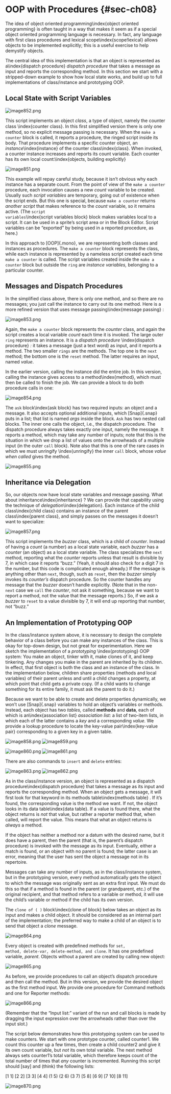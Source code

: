 # OOP with Procedures {#sec-ch08}

The idea of object oriented programming\index{object oriented
programming} is often taught in a way that makes it seem as if a special
object oriented programming language is necessary. In fact, any language
with first class procedures and lexical scope\index{scope!lexical}
allows objects to be implemented explicitly; this is a useful exercise
to help demystify objects.

The central idea of this implementation is that an object is represented
as a\index{dispatch procedure} *dispatch procedure* that takes a
message as input and reports the corresponding method. In this section
we start with a stripped-down example to show how local state works, and
build up to full implementations of class/instance and prototyping OOP.

## Local State with Script Variables

![image852.png](assets/image852.png) <!--  style="width:2.23958in;height:1.51042in" / -->

This script implements an
object *class*, a type of object, namely the counter class
\index{counter class}. In this ﬁrst simplified version there is only
one method, so no explicit message passing is necessary. When the <code>make a
counter</code> block is called, it reports a procedure, the ringed script
inside its body. That procedure implements a specific counter object, an
*instance*\index{instance} of the counter class\index{class}. When
invoked, a counter instance increases and reports its count variable.
Each counter has its own local count:\index{objects, building
explicitly}

![image851.png](assets/image851.png) <!--  style="width:2.23958in;height:1.51042in" / -->

This example will repay careful study, because it isn’t obvious why each
instance has a separate count. From the point of view of the <code>make a
counter</code> procedure, each invocation causes a new <var>count</var> variable to be
created. Usually such *script variables* are temporary, going out of
existence when the script ends. But this one is special, because <code>make a
counter</code> returns *another script* that makes reference to the <var>count</var>
variable, so it remains active. (The <code>script variables</code>\index{script
variables block} block makes variables local to a script. It can be used
in a sprite’s script area or in the Block Editor. Script variables can
be “exported” by being used in a reported procedure, as here.)

In this approach to [OOP]{.mono}, we are representing both classes and instances
as procedures. The <code>make a counter</code> block represents the class, while each
instance is represented by a nameless script created each time <code>make a
counter</code> is called. The script variables created inside the <code>make a
counter</code> block but outside the <code>ring</code> are *instance variables,* belonging
to a particular counter.

## Messages and Dispatch Procedures

 In the simplified class
above, there is only one method, and so there are no messages; you just
call the instance to carry out its one method. Here is a more refined
version that uses message passing\index{message passing} :

![image853.png](assets/image853.png) <!--  style="width:4.41667in;height:3.16667in" / -->

Again, the <code>make a counter</code> block represents the <var>counter</var> class, and again
the script creates a local variable <var>count</var> each time it is invoked. The
large outer <code>ring</code> represents an instance. It is a *dispatch procedure*
\index{dispatch procedure} *:* it takes a message (just a text word) as
input, and it reports a method. The two smaller <code>rings</code> are the methods.
The top one is the <code>next</code> method; the bottom one is the <code>reset</code> method. The
latter requires an input, named <var>value</var>.

In the earlier version, calling the instance did the entire job. In this
version, calling the instance gives access to a method\index{method},
which must then be called to finish the job. We can provide a block to
do both procedure calls in one:

![image854.png](assets/image854.png) <!--  style="width:4.01042in;height:0.70772in" / -->

The <code>ask</code> block\index{ask block} has two required inputs: an object and a
message. It also accepts optional additional inputs, which [Snap]{.snap} puts
in a list; that list is named <var>args</var> inside the block. <code>Ask</code> has two nested
call blocks. The inner one calls the object, i.e., the dispatch
procedure. The dispatch procedure always takes exactly one input, namely
the message. It reports a method, which may take any number of inputs;
note that this is the situation in which we drop a list of values onto
the arrowheads of a multiple input (in the outer <code>call</code> block). Note also
that this is one of the rare cases in which we must unringify
\index{unringify} the inner <code>call</code> block, whose *value when called* gives
the method.

![image855.png](assets/image855.png) <!--  style="width:4.01042in;height:0.70772in" / -->

## Inheritance via Delegation

So, our objects now have local state variables and message passing. What
about inheritance\index{inheritance} ? We can provide that capability
using the technique of *delegation*\index{delegation}. Each instance
of the child class\index{child class} contains an instance of the
parent class\index{parent class}, and simply passes on the messages it
doesn’t want to specialize:

![image857.png](assets/image857.png) <!--  style="width:3.8125in;height:3.58333in" / -->

This script implements the <var>buzzer</var> class, which is a child of <var>counter</var>.
Instead of having a <var>count</var> (a number) as a local state variable, each
<var>buzzer</var> has a <var>counter</var> (an object) as a local state variable. The class
specializes the <code>next</code> method, reporting what the <var>counter</var> reports unless
that result is divisible by 7, in which case it reports “buzz.” (Yeah,
it should also check for a digit 7 in the number, but this code is
complicated enough already.) If the message is anything other than <code>next</code>,
though, such as <code>reset</code>, then the <var>buzzer</var> simply invokes its <var>counter’s</var>
dispatch procedure. So the counter handles any message that the <var>buzzer</var>
doesn’t handle explicitly. (Note that in the non-<code>next</code> case we <code>call</code> the
<var>counter</var>, not ask it something, because we want to report a method, not
the value that the message reports.) So, if we ask a <var>buzzer</var> to <code>reset</code> to
a value divisible by 7, it will end up reporting that number, not
“buzz.”

## An Implementation of Prototyping OOP

In the class/instance system above, it is necessary to design the
complete behavior of a class before you can make any instances of the
class. This is okay for top-down design, but not great for
experimentation. Here we sketch the implementation of a *prototyping*
\index{prototyping} OOP system: You make an object, tinker with it, make
clones of it, and keep tinkering. Any changes you make in the parent are
inherited by its children. In effect, that first object is both the
class and an instance of the class. In the implementation below,
children share properties (methods and local variables) of their parent
unless and until a child changes a property, at which point that child
gets a private copy. (If a child wants to change something for its
entire family, it must ask the parent to do it.)

Because we want to be able to create and delete properties dynamically,
we won’t use [Snap]{.snap} variables to hold an object’s variables or methods.
Instead, each object has two *tables,* called **methods** and **data**, each of
which is an\index{association list} *association list:* a list of
two-item lists, in which each of the latter contains a *key* and a
corresponding *value.* We provide a lookup procedure to locate the
key-value pair\index{key-value pair} corresponding to a given key in a
given table.

![image858.png](assets/image858.png) <!--  style="width:3.21528in;height:2.36111in" / -->
![image859.png](assets/image859.png) <!--  style="width:2.625in;height:0.78125in" / -->

![image860.png](assets/image860.png) <!--  style="width:5.60417in;height:1.15625in" / -->
![image861.png](assets/image861.png) <!--  style="width:5.60417in;height:1.15625in" / -->

There are also commands to <code>insert</code> and <code>delete</code> entries:

![image863.png](assets/image863.png) <!--  style="width:3.22917in;height:2.12831in" / -->
![image862.png](assets/image862.png) <!--  style="width:3.71875in;height:1.82639in" / -->

As in the class/instance version, an object is represented as a dispatch
procedure\index{dispatch procedure} that takes a message as its input
and reports the corresponding method. When an object gets a message, it
will ﬁrst look for that keyword in its methods table\index{methods
table} . If it’s found, the corresponding value is the method we want.
If not, the object looks in its data table\index{data table}. If a
value is found there, what the object returns is *not* that value, but
rather a reporter method that, when called, will report the value. This
means that what an object returns is *always* a method.

If the object has neither a method nor a datum with the desired name,
but it does have a parent, then the parent (that is, the parent’s
dispatch procedure) is invoked with the message as its input.
Eventually, either a match is found, or an object with no parent is
found; the latter case is an error, meaning that the user has sent the
object a message not in its repertoire.

Messages can take any number of inputs, as in the class/instance system,
but in the prototyping version, every method automatically gets the
object to which the message was originally sent as an extra ﬁrst input.
We must do this so that if a method is found in the parent (or
grandparent, etc.) of the original recipient, and that method refers to
a variable or method, it will use the child’s variable or method if the
child has its own version.

The
<code>clone of ( )</code> block\index{clone of block} below takes an object as its input
and makes a child object. It should be considered as an internal part of
the implementation; the preferred way to make a child of an object is to
send that object a <var>clone</var> message.

![image864.png](assets/image864.png) <!--  style="width:4.375in;height:7.46944in" / -->

Every
object is created with predefined methods for <code>set, method, delete-var,
delete-method, and clone</code>. It has one predefined variable, <var>parent</var>.
Objects without a parent are created by calling new object:

![image865.png](assets/image865.png) <!--  style="width:1.57292in;height:0.6875in" / -->

As before, we provide procedures to call an object’s dispatch procedure
and then call the method. But in this version, we provide the desired
object as the ﬁrst method input. We provide one procedure for Command
methods and one for Reporter methods:

![image866.png](assets/image866.png) <!--  style="width:1.57292in;height:0.6875in" / -->

(Remember that the “Input list:” variant of the run and call blocks is
made by dragging the input expression over the arrowheads rather than
over the input slot.)

The script below demonstrates how this prototyping system can be used to
make counters. We start with one prototype counter, called counter1. We
count this counter up a few times, then create a child counter2 and give
it its own count variable, but *not* its own total variable. The next
method always sets counter1’s total variable, which therefore keeps
count of the total number of times that *any* counter is incremented.
Running this script should \[say\] and (think) the following lists:

\[1 1\] \[2 2\] \[3 3\] \[4 4\] (1 5) (2 6) (3 7) \[5 8\] \[6 9\] \[7 10\] \[8 11\]

![image870.png](assets/image870.png) <!--  style="width:4.20833in;height:4.39583in" / -->

